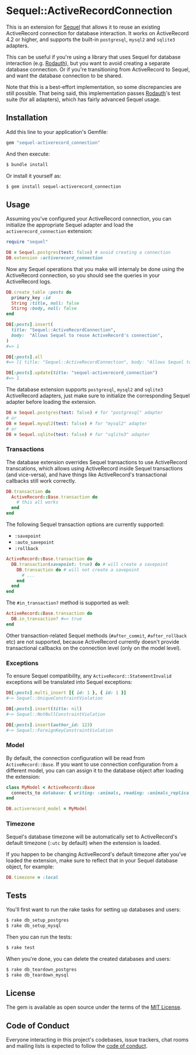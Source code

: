 # Sequel::ActiveRecordConnection

This is an extension for [Sequel] that allows it to reuse an existing
ActiveRecord connection for database interaction. It works on ActiveRecord 4.2
or higher, and supports the built-in `postgresql`, `mysql2` and `sqlite3`
adapters.

This can be useful if you're using a library that uses Sequel for database
interaction (e.g. [Rodauth]), but you want to avoid creating a separate
database connection. Or if you're transitioning from ActiveRecord to Sequel,
and want the database connection to be shared.

Note that this is a best-effort implementation, so some discrepancies are still
possible. That being said, this implementation passes [Rodauth]'s test suite
(for all adapters), which has fairly advanced Sequel usage.

## Installation

Add this line to your application's Gemfile:

```ruby
gem "sequel-activerecord_connection"
```

And then execute:

```sh
$ bundle install
```

Or install it yourself as:

```sh
$ gem install sequel-activerecord_connection
```

## Usage

Assuming you've configured your ActiveRecord connection, you can initialize the
appropriate Sequel adapter and load the `activerecord_connection` extension:

```rb
require "sequel"

DB = Sequel.postgres(test: false) # avoid creating a connection
DB.extension :activerecord_connection
```

Now any Sequel operations that you make will internaly be done using the
ActiveRecord connection, so you should see the queries in your ActiveRecord
logs.

```rb
DB.create_table :posts do
  primary_key :id
  String :title, null: false
  Stirng :body, null: false
end

DB[:posts].insert(
  title: "Sequel::ActiveRecordConnection",
  body:  "Allows Sequel to reuse ActiveRecord's connection",
)
#=> 1

DB[:posts].all
#=> [{ title: "Sequel::ActiveRecordConnection", body: "Allows Sequel to reuse ActiveRecord's connection" }]

DB[:posts].update(title: "sequel-activerecord_connection")
#=> 1
```

The database extension supports `postgresql`, `mysql2` and `sqlite3`
ActiveRecord adapters, just make sure to initialize the corresponding Sequel
adapter before loading the extension.

```rb
DB = Sequel.postgres(test: false) # for "postgresql" adapter
# or
DB = Sequel.mysql2(test: false) # for "mysql2" adapter
# or
DB = Sequel.sqlite(test: false) # for "sqlite3" adapter
```

### Transactions

The database extension overrides Sequel transactions to use ActiveRecord
transcations, which allows using ActiveRecord inside Sequel transactions (and
vice-versa), and have things like ActiveRecord's transactional callbacks still
work correctly.

```rb
DB.transaction do
  ActiveRecord::Base.transaction do
    # this all works
  end
end
```

The following Sequel transaction options are currently supported:

* `:savepoint`
* `:auto_savepoint`
* `:rollback`

```rb
ActiveRecord::Base.transaction do
  DB.transaction(savepoint: true) do # will create a savepoint
    DB.transaction do # will not create a savepoint
      # ...
    end
  end
end
```

The `#in_transaction?` method is supported as well:

```rb
ActiveRecord::Base.transaction do
  DB.in_transaction? #=> true
end
```

Other transaction-related Sequel methods (`#after_commit`, `#after_rollback`
etc) are not supported, because ActiveRecord currently doesn't provide
transactional callbacks on the connection level (only on the model level).

### Exceptions

To ensure Sequel compatibility, any `ActiveRecord::StatementInvalid` exceptions
will be translated into Sequel exceptions:

```rb
DB[:posts].multi_insert [{ id: 1 }, { id: 1 }]
#~> Sequel::UniqueConstraintViolation

DB[:posts].insert(title: nil)
#~> Sequel::NotNullConstraintViolation

DB[:posts].insert(author_id: 123)
#~> Sequel::ForeignKeyConstraintViolation
```

### Model

By default, the connection configuration will be read from `ActiveRecord::Base`.
If you want to use connection configuration from a different model, you can
can assign it to the database object after loading the extension:

```rb
class MyModel < ActiveRecord::Base
  connects_to database: { writing: :animals, reading: :animals_replica }
end
```
```rb
DB.activerecord_model = MyModel
```

### Timezone

Sequel's database timezone will be automatically set to ActiveRecord's default
timezone (`:utc` by default) when the extension is loaded.

If you happen to be changing ActiveRecord's default timezone after you've
loaded the extension, make sure to reflect that in your Sequel database object,
for example:

```rb
DB.timezone = :local
```

## Tests

You'll first want to run the rake tasks for setting up databases and users:

```sh
$ rake db_setup_postgres
$ rake db_setup_mysql
```

Then you can run the tests:

```sh
$ rake test
```

When you're done, you can delete the created databases and users:

```sh
$ rake db_teardown_postgres
$ rake db_teardown_mysql
```

## License

The gem is available as open source under the terms of the [MIT License](https://opensource.org/licenses/MIT).

## Code of Conduct

Everyone interacting in this project's codebases, issue trackers, chat rooms and mailing lists is expected to follow the [code of conduct](https://github.com/janko/sequel-activerecord-adapter/blob/master/CODE_OF_CONDUCT.md).

[Sequel]: https://github.com/jeremyevans/sequel
[Rodauth]: https://github.com/jeremyevans/rodauth
